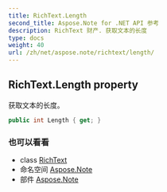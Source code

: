 ```yaml
---
title: RichText.Length
second_title: Aspose.Note for .NET API 参考
description: RichText 财产. 获取文本的长度
type: docs
weight: 40
url: /zh/net/aspose.note/richtext/length/
---
```

## RichText.Length property

获取文本的长度。

```csharp
public int Length { get; }
```

### 也可以看看

* class [RichText](../)
* 命名空间 [Aspose.Note](../../richtext/)
* 部件 [Aspose.Note](../../../)


